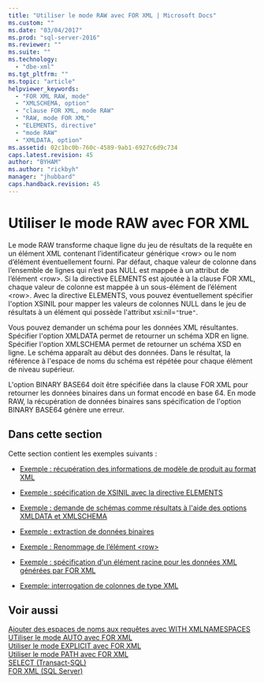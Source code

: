 ```yaml
---
title: "Utiliser le mode RAW avec FOR XML | Microsoft Docs"
ms.custom: ""
ms.date: "03/04/2017"
ms.prod: "sql-server-2016"
ms.reviewer: ""
ms.suite: ""
ms.technology: 
  - "dbe-xml"
ms.tgt_pltfrm: ""
ms.topic: "article"
helpviewer_keywords: 
  - "FOR XML RAW, mode"
  - "XMLSCHEMA, option"
  - "clause FOR XML, mode RAW"
  - "RAW, mode FOR XML"
  - "ELEMENTS, directive"
  - "mode RAW"
  - "XMLDATA, option"
ms.assetid: 02c1bc0b-760c-4589-9ab1-6927c6d9c734
caps.latest.revision: 45
author: "BYHAM"
ms.author: "rickbyh"
manager: "jhubbard"
caps.handback.revision: 45
---
```

# Utiliser le mode RAW avec FOR XML
  Le mode RAW transforme chaque ligne du jeu de résultats de la requête en un élément XML contenant l’identificateur générique \<row> ou le nom d’élément éventuellement fourni. Par défaut, chaque valeur de colonne dans l’ensemble de lignes qui n’est pas NULL est mappée à un attribut de l’élément \<row>. Si la directive ELEMENTS est ajoutée à la clause FOR XML, chaque valeur de colonne est mappée à un sous-élément de l’élément \<row>. Avec la directive ELEMENTS, vous pouvez éventuellement spécifier l'option XSINIL pour mapper les valeurs de colonnes NULL dans le jeu de résultats à un élément qui possède l'attribut xsi:nil=`"`true`"`.  
  
 Vous pouvez demander un schéma pour les données XML résultantes. Spécifier l'option XMLDATA permet de retourner un schéma XDR en ligne. Spécifier l'option XMLSCHEMA permet de retourner un schéma XSD en ligne. Le schéma apparaît au début des données. Dans le résultat, la référence à l'espace de noms du schéma est répétée pour chaque élément de niveau supérieur.  
  
 L'option BINARY BASE64 doit être spécifiée dans la clause FOR XML pour retourner les données binaires dans un format encodé en base 64. En mode RAW, la récupération de données binaires sans spécification de l'option BINARY BASE64 génère une erreur.  
  
## Dans cette section  
 Cette section contient les exemples suivants :  
  
-   [Exemple : récupération des informations de modèle de produit au format XML](../../relational-databases/xml/example-retrieving-product-model-information-as-xml.md)  
  
-   [Exemple : spécification de XSINIL avec la directive ELEMENTS](../../relational-databases/xml/example-specifying-xsinil-with-the-elements-directive.md)  
  
-   [Exemple : demande de schémas comme résultats à l'aide des options XMLDATA et XMLSCHEMA](../../relational-databases/xml/example-requesting-schemas-as-results-with-the-xmldata-and-xmlschema-options.md)  
  
-   [Exemple : extraction de données binaires](../../relational-databases/xml/example-retrieving-binary-data.md)  
  
-   [Exemple : Renommage de l’élément &#60;row&#62;](../../relational-databases/xml/example-renaming-the-row-element.md)  
  
-   [Exemple : spécification d'un élément racine pour les données XML générées par FOR XML](../../relational-databases/xml/example-specifying-a-root-element-for-the-xml-generated-by-for-xml.md)  
  
-   [Exemple: interrogation de colonnes de type XML](../../relational-databases/xml/example-querying-xmltype-columns.md)  
  
## Voir aussi  
 [Ajouter des espaces de noms aux requêtes avec WITH XMLNAMESPACES](../../relational-databases/xml/add-namespaces-to-queries-with-with-xmlnamespaces.md)   
 [UTiliser le mode AUTO avec FOR XML](../../relational-databases/xml/use-auto-mode-with-for-xml.md)   
 [Utiliser le mode EXPLICIT avec FOR XML](../../relational-databases/xml/use-explicit-mode-with-for-xml.md)   
 [Utiliser le mode PATH avec FOR XML](../../relational-databases/xml/use-path-mode-with-for-xml.md)   
 [SELECT &#40;Transact-SQL&#41;](../../t-sql/queries/select-transact-sql.md)   
 [FOR XML &#40;SQL Server&#41;](../../relational-databases/xml/for-xml-sql-server.md)  
  
  